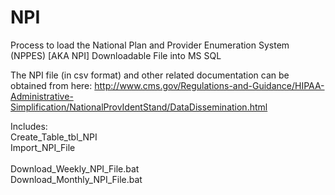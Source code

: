 NPI
===

Process to load the National Plan and Provider Enumeration System (NPPES) [AKA NPI] Downloadable File into MS SQL

The NPI file (in csv format) and other related documentation can be obtained from here:
http://www.cms.gov/Regulations-and-Guidance/HIPAA-Administrative-Simplification/NationalProvIdentStand/DataDissemination.html



Includes:<br />
Create_Table_tbl_NPI<br />
Import_NPI_File<br />
<br />
Download_Weekly_NPI_File.bat<br />
Download_Monthly_NPI_File.bat<br />
